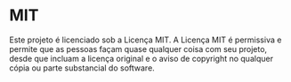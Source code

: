 # MIT

Este projeto é licenciado sob a Licença MIT. A Licença MIT é permissiva e permite que as pessoas façam quase qualquer coisa com seu projeto, desde que incluam a licença original e o aviso de copyright no qualquer cópia ou parte substancial do software.